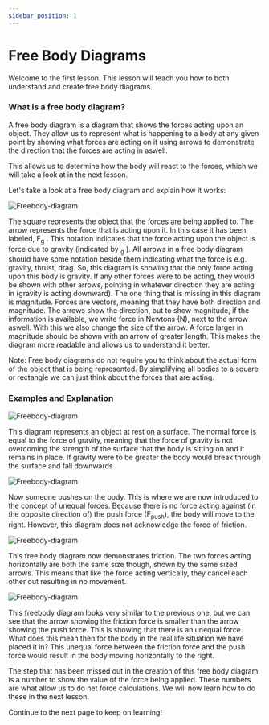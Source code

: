 ```yaml
---
sidebar_position: 1
---
```


# Free Body Diagrams


Welcome to the first lesson. This lesson will teach you how to both understand and create free body diagrams.


### What is a free body diagram?

A free body diagram is a diagram that shows the forces acting upon an object. They allow us to represent what is happening to a body at any given point by showing what forces are acting on it using arrows to demonstrate the direction that the forces are acting in aswell. 

This allows us to determine how the body will react to the forces, which we will take a look at in the next lesson.

Let's take a look at a free body diagram and explain how it works:


![Freebody-diagram](/img/FBD_1.png)

The square represents the object that the forces are being applied to. The arrow represents the force that is acting upon it. In this case it has been labeled, F<sub>g</sub> . This notation indicates that the force acting upon the object is force due to gravity (indicated by <sub>g</sub> ). All arrows in a free body diagram should have some notation beside them indicating what the force is e.g. gravity, thrust, drag. So, this diagram is showing that the only force acting upon this body is gravity. If any other forces were to be acting, they would be shown with other arrows, pointing in whatever direction they are acting in (gravity is acting downward). The one thing that is missing in this diagram is magnitude. Forces are vectors, meaning that they have both direction and magnitude. The arrows show the direction, but to show magnitude, if the information is available, we write force in Newtons (N), next to the arrow aswell. With this we also change the size of the arrow. A force larger in magnitude should be shown with an arrow of greater length. This makes the diagram more readable and allows us to understand it better.

Note:
Free body diagrams do not require you to think about the actual form of the object that is being represented. By simplifying all bodies to a square or rectangle we can just think about the forces that are acting.

### Examples and Explanation

![Freebody-diagram](/img/FBD_2.png) 

This diagram represents an object at rest on a surface. The normal force is equal to the force of gravity, meaning that the force of gravity is not overcoming the strength of the surface that the body is sitting on and it remains in place. If gravity were to be greater the body would break through the surface and fall downwards.

![Freebody-diagram](/img/FBD_3.png)

Now someone pushes on the body. This is where we are now introduced to the concept of unequal forces. Because there is no force acting against (in the opposite direction of) the push force (F<sub>push</sub>), the body will move to the right. However, this diagram does not acknowledge the force of friction.


![Freebody-diagram](/img/FBD_4.png)

This free body diagram now demonstrates friction. The two forces acting horizontally are both the same size though, shown by the same sized arrows. This means that like the force acting vertically, they cancel each other out resulting in no movement.

![Freebody-diagram](/img/FBD_5.png)

This freebody diagram looks very similar to the previous one, but we can see that the arrow showing the friction force is smaller than the arrow showing the push force. This is showing that there is an unequal force. What does this mean then for the body in the real life situation we have placed it in? This unequal force between the friction force and the push force would result in the body moving horizontally to the right.

The step that has been missed out in the creation of this free body diagram is a number to show the value of the force being applied. These numbers are what allow us to do net force calculations. We will now learn how to do these in the next lesson.

Continue to the next page to keep on learning!
